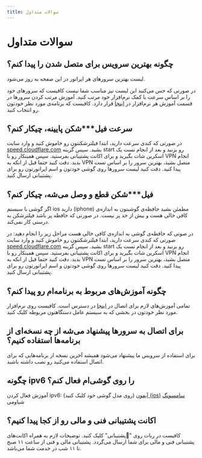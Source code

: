 ```yaml
---
title: سوالات متداول
---
```


# سوالات متداول
## چگونه بهترین سرویس برای متصل شدن را پیدا کنم؟
لیست بهترین سرورهای هر اپراتور در این صفحه به روز می‌شود.

در صورتی که حس می‌کنید این لیست نیز مناسب شما نیست کافیست که سرور‌های خود را بر اساس سرعت با کمک نرم‌افزار خود مرتب کنید.
آموزش مرتب کردن سرور‌ها در قسمت آموزش هر نرم‌افزار در [اینجا](https://vpnhelp.github.io/docs) قرار دارد. کافیست که برنامه‌ی مورد نظر خودتون رو انتخاب کنید.

## سرعت فیل***شکن پایینه، چیکار کنم؟
در صورتی که کندی سرعت دارید، ابتدا فیلترشکنتون رو خاموش کنید و وارد سایت [speed.cloudflare.com](https://speed.cloudflare.com/) بشید. سپس گزینه start رو بزنید و بعد از انجام تست یک اسکرین شات بگیرید و برای اکانت پشتیبانی بفرستید. سپس همینکار رو با VPN انجام بدید. دقت کنید حتما قبل از انکه به VPN متصل بشید، بهترین سرور را بر اساس تست پیدا کنید.
دقت کنید لیست سرور‌ها روی گوشی خودتون و اسم اپراتورتون رو برای پشتیبانی ارسال کنید. 

## فیل***شکن قطع و وصل می‌شه، چیکار کنم؟
اگر گوشی با سیستم ios دارید (iphone) مطمئن بشید حافظه‌ی گوشیتون به اندازه‌ی کافی خالی هست و بیش از حد پر نیست.
در صورتی که حافظه پر باشد فیلترشکن به درستی کار نمی‌کند.

در صوتی که حافظه‌ی گوشی به اندازه‌ی کافی خالی هست مراحل زیر را انجام دهید:
در صورتی که کندی سرعت دارید، ابتدا فیلترشکنتون رو خاموش کنید و وارد سایت [speed.cloudflare.com](https://speed.cloudflare.com/) بشید. سپس گزینه start رو بزنید و بعد از انجام تست یک اسکرین شات بگیرید و برای اکانت پشتیبانی بفرستید. سپس همینکار رو با VPN انجام بدید. دقت کنید حتما قبل از انکه به VPN متصل بشید، بهترین سرور را بر اساس تست پیدا کنید.
دقت کنید لیست سرور‌ها روی گوشی خودتون و اسم اپراتورتون رو برای پشتیبانی ارسال کنید. 

## چگونه آموزش‌های مربوط به برنامه‌ام رو پیدا کنم؟
تمامی آموزش‌های لازم برای اتصال در [اینجا](https://vpnhelp.github.io/docs) در دسترس است.
کافیست روی نرم‌افزار مورد نظر خودتون در بخشی که به سیستم عامل‌ دستگاهتون مربوطه کلیک کنید.

## برای اتصال به سرور‌ها پیشنهاد می‌شه از چه نسخه‌ای از برنامه‌ها استفاده کنیم؟
برای استفاده از سرویس ما پیشنهاد می‌شود همیشه آخرین نسخه از برنامه‌هایی که برای اتصال استفاده می‌کنید رو نصب داشته باشید.

## چگونه ipv6 را روی گوشی‌ام فعال کنم؟
آموزش فعال کردن ipv6: (روی مدل گوشی خود کلیک کنید)
[آیفون (ios)](https://vpnhelp.github.io/docs/ipv6-apple)
[سامسونگ](https://vpnhelp.github.io/docs/ipv6-samsung)
شیاومی

## اکانت پشتیبانی فنی و مالی رو از کجا پیدا کنیم؟
کافیست در ربات روی "💬پشتیبانی" کلیک کنید.
توضیحات لازم به همراه اکانت‌های پشتیبانی فنی و مالی برای شما ارسال می‌گردد.
پشتیبانی مالی و فنی از ساعت ۱۱ صبح تا ۱۱ شب در خدمت شما می‌باشد.